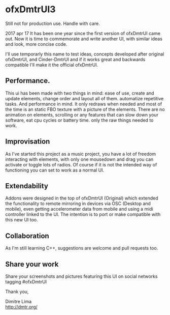 # ofxDmtrUI3

Still not for production use. Handle with care.  

2017 apr 17
It has been one year since the first version of ofxDmtrUI came out.
Now it is time to commemorate and write another UI, with similar ideas and look, more concise code.

I'll use temporarly this name to test ideas, concepts developed after original ofxDmtrUI, and Cinder-DmtrUI and if it works great and backwards compatible I'll make it the official ofxDmtrUI.

## Performance.
This ui has been made with two things in mind: ease of use, create and update elements, change order and layout all of them. automatize repetitive tasks. 
And performance in mind. It only redraws when needed and most of the time is an static FBO texture with a picture of the elements.
There are no animation on elements, scrolling or any features that can slow down your software, eat cpu cycles or battery time. only the raw things needed to work.

## Improvisation
As I've started this project as a music project, you have a lot of freedom interacting with elements, with only one mousedown and drag you can activate or toggle lots of radios.
Of course if it is not the intended way of functioning you can set to work as a normal UI.

## Extendability
Addons were designed in the top of ofxDmtrUI (Original) which extended the functionality to remote mirroring in devices via OSC (Desktop and mobile), even getting accelerometer data from mobile and using a midi controller linked to the UI. 
The intention is to port or make compatible with this new UI too.

## Collaboration
As I'm still learning C++, suggestions are welcome and pull requests too. 

## Share your work
Share your screenshots and pictures featuring this UI on social networks tagging #ofxDmtrUI

Thank you,

Dimitre Lima  
http://dmtr.org/  